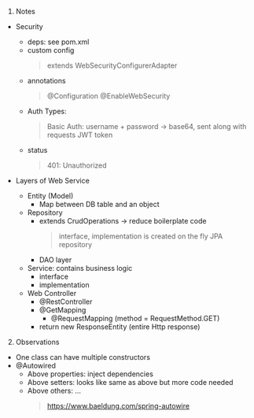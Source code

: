 1. Notes

- Security

  - deps: see pom.xml
  - custom config
    > extends WebSecurityConfigurerAdapter
  - annotations
    > @Configuration
    > @EnableWebSecurity
  - Auth Types:
    > Basic Auth: username + password -> base64, sent along with requests
    > JWT token
  - status
    > 401: Unauthorized

- Layers of Web Service
  - Entity (Model)
    - Map between DB table and an object
  - Repository
    - extends CrudOperations -> reduce boilerplate code
      > interface, implementation is created on the fly
      > JPA repository
    - DAO layer
  - Service: contains business logic
    - interface
    - implementation
  - Web Controller
    - @RestController
    - @GetMapping
      - @RequestMapping (method = RequestMethod.GET)
    - return new ResponseEntity (entire Http response)

2. Observations

- One class can have multiple constructors
- @Autowired
  - Above properties: inject dependencies
  - Above setters: looks like same as above but more code needed
  - Above others: ...
    > https://www.baeldung.com/spring-autowire

